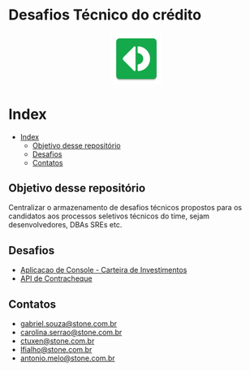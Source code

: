 <p align="center">
    <h1><strong>Desafios Técnico do crédito</strong></h1>
</p>
<p align="center">
    <img width=20% src="StoneLogo.png">
</p>

# Index

- [Index](#index)
  - [Objetivo desse repositório](#objetivo-desse-repositório)
  - [Desafios](#desafios)
  - [Contatos](#contatos)

## Objetivo desse repositório

Centralizar o armazenamento de desafios técnicos propostos para os candidatos aos processos seletivos técnicos do time, sejam desenvolvedores, DBAs SREs etc.


## Desafios
- [Aplicacao de Console - Carteira de Investimentos](https://github.com/stone-payments/credit-tech-challenges/blob/Add/ChallengeAplicacaoConsoleCarteiraInvestimentos/Aplicacao-de-Console-de-Carteira-de-Investimentos/DESCRIPTION.md)
- [API de Contracheque](https://github.com/stone-payments/credit-tech-challenges/blob/Add/Challenge-API-de-contracheques/API-de-Contracheque/DESCRIPTION.md)
  
## Contatos
- gabriel.souza@stone.com.br
- carolina.serrao@stone.com.br
- ctuxen@stone.com.br
- lfialho@stone.com.br
- antonio.melo@stone.com.br